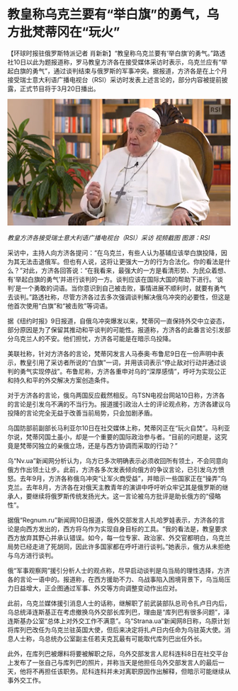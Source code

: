 # 教皇称乌克兰要有“举白旗”的勇气，乌方批梵蒂冈在“玩火”

【环球时报驻俄罗斯特派记者
肖新新】“教皇称乌克兰要有‘举白旗’的勇气。”路透社10日以此为题报道称，罗马教皇方济各在接受媒体采访时表示，乌克兰应有“举起白旗的勇气”，通过谈判结束与俄罗斯的军事冲突。据报道，方济各是在上个月接受瑞士意大利语广播电视台（RSI）采访时发表上述言论的，部分内容被提前披露，正式节目将于3月20日播出。

![6a2a5246f57402243c495013c874af43.jpg](https://raw.githubusercontent.com/qqhsx/qqnews_image/main/2024/03/11/教皇称乌克兰要有“举白旗”的勇气，乌方批梵蒂冈在“玩火”/6a2a5246f57402243c495013c874af43.jpg)

 _教皇方济各接受瑞士意大利语广播电视台（RSI）采访 视频截图 图源：RSI_

采访中，主持人向方济各提问：“在乌克兰，有些人认为基辅应该举白旗投降，因为其无法击退俄军。但也有人说，这将让更强大一方的行为合法化。你的看法是什么？”对此，方济各回答说：“在我看来，最强大的一方是看清形势、为民众着想、有‘举起白旗的勇气’并进行谈判的一方。谈判应该在国际大国的帮助下进行。‘谈判’是一个勇敢的词语。当你意识到自己被击败，事情进展不顺利时，就要有勇气去谈判。”路透社称，尽管方济各过去多次强调谈判解决俄乌冲突的必要性，但这是他首次使用“白旗”和“被击败”等词语。

据《纽约时报》9日报道，自俄乌冲突爆发以来，梵蒂冈一直保持外交中立姿态，部分原因是为了保留其推动和平谈判的可能性。报道称，方济各的此番言论引发部分乌克兰人的不安。他们担忧，方济各可能是在暗示乌投降。

美联社称，针对方济各的言论，梵蒂冈发言人马泰奥·布鲁尼9日在一份声明中表示，教皇引用了采访者所说的“白旗”一词，并用该词表示“停止敌对行动并通过谈判的勇气实现停战”。布鲁尼称，方济各重申对乌的“深厚感情”，呼吁为实现公正和持久和平的外交解决方案创造条件。

对于方济各的言论，俄乌两国反应截然相反。乌TSN电视台网站10日称，方济各的言论是引发乌不满的不当行为。报道援引政治人士的评论观点称，方济各建议乌投降的言论完全无益于改善当前局势，只会加剧矛盾。

乌国防部前副部长马利亚尔10日在社交媒体上称，梵蒂冈正在“玩火自焚”。马利亚尔说，梵蒂冈国土虽小，却是一个重要的国际政治参与者。“目前的问题是，这究竟是梵蒂冈独立的亲俄立场，还是与西方协调而采取的行动？”

乌“Nv.ua”新闻网分析认为，乌方已多次明确表示必须收回所有领土，不会同意向俄方作出领土让步。此前，方济各多次发表倾向俄方的争议言论，已引发乌方愤怒。去年9月，方济各称俄乌冲突“让军火商受益”，并暗示一些国家正在“操弄”乌克兰。去年8月，方济各在对俄天主教青年的演讲中呼吁听众牢记其是俄罗斯的继承人，要继续将俄罗斯传统发扬光大。这一言论被乌方批评是助长俄方的“侵略性”。

据俄“Regnum.ru”新闻网10日报道，俄外交部发言人扎哈罗娃表示，方济各的言论是向西方发出的，西方将乌作为实现自身目标的工具。“我的看法是，教皇要求西方放弃其野心并承认错误。如今，每一位专家、政治家、外交官都明白，乌克兰局势已经走进了死胡同，因此许多国家都在呼吁进行谈判。”她表示，俄方从未拒绝与乌方进行谈判。

俄“军事观察网”援引分析人士的观点称，尽早启动谈判是乌当局的理性选择，方济各的言论一语中的。报道称，在西方援助不力、乌战事陷入困境背景下，乌当局压力日益增大，正企图通过军事、外交等方向调整变动作出应对。

此前，乌克兰媒体援引消息人士的话称，继解职了前武装部队总司令扎卢日内后，乌总统泽连斯基正在考虑撤换乌外交部长库列巴，理由是“库列巴有很多问题”，泽连斯基办公室“总体上对外交工作不满意”。乌“Strana.ua”新闻网8日称，乌原计划将库列巴改任为乌克兰驻英国大使，但后来决定将扎卢日内任命为乌驻英大使。消息人士称，乌总统办公室副主任若夫克瓦最有可能取代库列巴出任外长。

此外，在库列巴被爆料将要被解职之际，乌外交部发言人尼科连科8日在社交平台上发布了一张自己与库列巴的照片，并称当天是他担任乌外交部发言人的最后一天，他将不再担任该职务。尼科连科并未对离职原因作出解释，但暗示可能继续从事外交工作。

